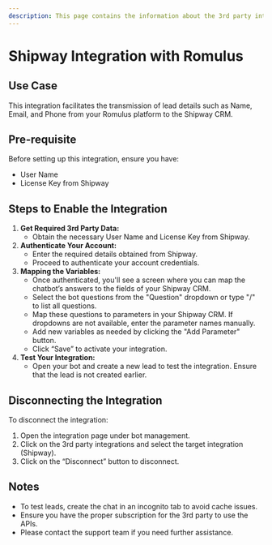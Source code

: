 ```yaml
---
description: This page contains the information about the 3rd party integrations.
---
```


# Shipway Integration with Romulus

## Use Case

This integration facilitates the transmission of lead details such as Name, Email, and Phone from your Romulus platform to the Shipway CRM.

## Pre-requisite

Before setting up this integration, ensure you have:

* User Name
* License Key from Shipway

## Steps to Enable the Integration

1. **Get Required 3rd Party Data:**
   * Obtain the necessary User Name and License Key from Shipway.
2. **Authenticate Your Account:**
   * Enter the required details obtained from Shipway.
   * Proceed to authenticate your account credentials.
3. **Mapping the Variables:**
   * Once authenticated, you'll see a screen where you can map the chatbot’s answers to the fields of your Shipway CRM.
   * Select the bot questions from the "Question" dropdown or type "/" to list all questions.
   * Map these questions to parameters in your Shipway CRM. If dropdowns are not available, enter the parameter names manually.
   * Add new variables as needed by clicking the "Add Parameter" button.
   * Click “Save” to activate your integration.
4. **Test Your Integration:**
   * Open your bot and create a new lead to test the integration. Ensure that the lead is not created earlier.

## Disconnecting the Integration

To disconnect the integration:

1. Open the integration page under bot management.
2. Click on the 3rd party integrations and select the target integration (Shipway).
3. Click on the “Disconnect” button to disconnect.

## Notes

* To test leads, create the chat in an incognito tab to avoid cache issues.
* Ensure you have the proper subscription for the 3rd party to use the APIs.
* Please contact the support team if you need further assistance.
